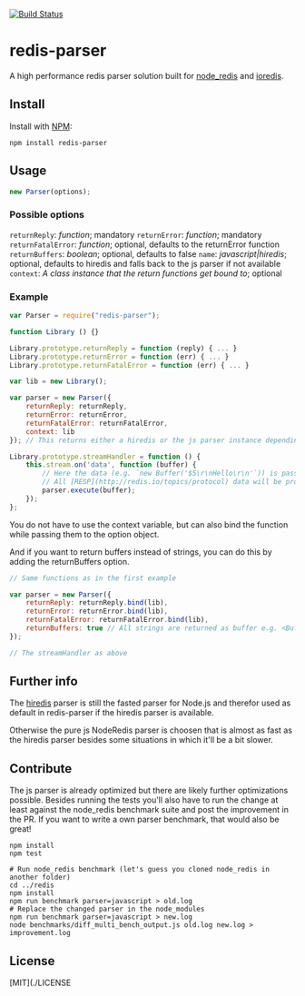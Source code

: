 [![Build Status](https://travis-ci.org/NodeRedis/redis-parser.png?branch=master)](https://travis-ci.org/NodeRedis/redis-parser)

# redis-parser

A high performance redis parser solution built for [node_redis](https://github.com/NodeRedis/node_redis) and [ioredis](https://github.com/ioredis/luin).

## Install

Install with [NPM](https://npmjs.org/):

```
npm install redis-parser
```

## Usage

```js
new Parser(options);
```

### Possible options

`returnReply`: *function*; mandatory
`returnError`: *function*; mandatory
`returnFatalError`: *function*; optional, defaults to the returnError function
`returnBuffers`: *boolean*; optional, defaults to false
`name`: *javascript|hiredis*; optional, defaults to hiredis and falls back to the js parser if not available
`context`: *A class instance that the return functions get bound to*; optional

### Example

```js
var Parser = require("redis-parser");

function Library () {}

Library.prototype.returnReply = function (reply) { ... }
Library.prototype.returnError = function (err) { ... }
Library.prototype.returnFatalError = function (err) { ... }

var lib = new Library();

var parser = new Parser({
    returnReply: returnReply,
    returnError: returnError,
    returnFatalError: returnFatalError,
    context: lib
}); // This returns either a hiredis or the js parser instance depending on what's available

Library.prototype.streamHandler = function () {
    this.stream.on('data', function (buffer) {
        // Here the data (e.g. `new Buffer('$5\r\nHello\r\n'`)) is passed to the parser and the result is passed to either function depending on the provided data.
        // All [RESP](http://redis.io/topics/protocol) data will be properly parsed by the parser.
        parser.execute(buffer);
    });
};
```
You do not have to use the context variable, but can also bind the function while passing them to the option object.

And if you want to return buffers instead of strings, you can do this by adding the returnBuffers option.

```js
// Same functions as in the first example

var parser = new Parser({
    returnReply: returnReply.bind(lib),
    returnError: returnError.bind(lib),
    returnFatalError: returnFatalError.bind(lib),
    returnBuffers: true // All strings are returned as buffer e.g. <Buffer 48 65 6c 6c 6f>
});

// The streamHandler as above
```

## Further info

The [hiredis](https://github.com/redis/hiredis) parser is still the fasted parser for
Node.js and therefor used as default in redis-parser if the hiredis parser is available.

Otherwise the pure js NodeRedis parser is choosen that is almost as fast as the
hiredis parser besides some situations in which it'll be a bit slower.

## Contribute

The js parser is already optimized but there are likely further optimizations possible.
Besides running the tests you'll also have to run the change at least against the node_redis benchmark suite and post the improvement in the PR.
If you want to write a own parser benchmark, that would also be great!

```
npm install
npm test

# Run node_redis benchmark (let's guess you cloned node_redis in another folder)
cd ../redis
npm install
npm run benchmark parser=javascript > old.log
# Replace the changed parser in the node_modules
npm run benchmark parser=javascript > new.log
node benchmarks/diff_multi_bench_output.js old.log new.log > improvement.log
```

## License

[MIT](./LICENSE
